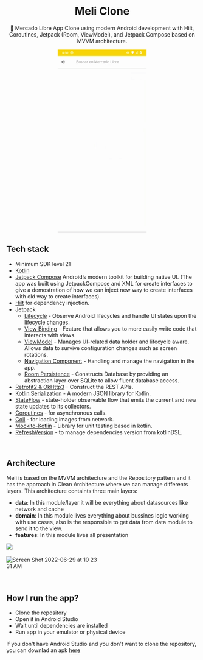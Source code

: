 <h1 align="center">Meli Clone</h1>

<p align="center">
🛒 Mercado Libre App Clone using modern Android development with Hilt, Coroutines, Jetpack (Room, ViewModel), and Jetpack Compose based on MVVM architecture.
</p>

<p align="center">
  <img src="/previews/preview.gif"/>
</p>


## Tech stack
- Minimum SDK level 21
- [Kotlin](https://kotlinlang.org/) 
- [Jetpack Compose](https://developer.android.com/jetpack/compose) Android’s modern toolkit for building native UI. (The app was built using JetpackCompose and XML for create interfaces to give a demostration of how we can inject new way to create interfaces with old way to create interfaces).
- [Hilt](https://developer.android.com/training/dependency-injection/hilt-android) for dependency injection.
- Jetpack
  - [Lifecycle](https://developer.android.com/topic/libraries/architecture/lifecycle) - Observe Android lifecycles and handle UI states upon the lifecycle changes.
  - [View Binding](https://developer.android.com/topic/libraries/view-binding) - Feature that allows you to more easily write code that interacts with views. 
  - [ViewModel](https://developer.android.com/topic/libraries/architecture/viewmodel) - Manages UI-related data holder and lifecycle aware. Allows data to survive configuration changes such as screen rotations.
  - [Navigation Component](https://developer.android.com/guide/navigation/navigation-getting-started) - Handling and manage the navigation in the app.
  - [Room Persistence](https://developer.android.com/jetpack/androidx/releases/room) - Constructs Database by providing an abstraction layer over SQLite to allow fluent database access.
- [Retrofit2 & OkHttp3](https://github.com/square/retrofit) - Construct the REST APIs.
- [Kotlin Serialization](https://kotlinlang.org/docs/serialization.html) - A modern JSON library for Kotlin.
- [StateFlow](https://developer.android.com/kotlin/flow/stateflow-and-sharedflow) - state-holder observable flow that emits the current and new state updates to its collectors.
- [Coroutines](https://developer.android.com/kotlin/coroutines) - for asynchronous calls.
- [Coil](https://coil-kt.github.io/coil/) - for loading images from network. 
- [Mockito-Kotlin](https://github.com/mockito/mockito-kotlin#mockito-kotlin) - Library for unit testing based in kotlin.
- [RefreshVersion](https://github.com/jmfayard/refreshVersions) - to manage dependencies version from kotlinDSL.

<br />

## Architecture
Meli is based on the MVVM architecture and the Repository pattern and it has the approach in Clean Architecture where we can manage differents layers.
This architecture containts three main layers: 

- **data**: In this module/layer it will be everything about datasources like network and cache 
- **domain**: In this module lives everything about bussines logic working with use cases, also is the responsible to get data from data module to send it to the view.
- **features**: In this module lives all presentation

<div style="display: grid; grid-template-columns: 50% 50%;">
<img src="https://user-images.githubusercontent.com/24237865/77502018-f7d36000-6e9c-11ea-92b0-1097240c8689.png" />
<br />
<br />
<img alt="Screen Shot 2022-06-29 at 10 23 31 AM" src="https://user-images.githubusercontent.com/93212523/176474644-a2fb49ef-05cd-4a5a-8c6a-8e7199f6ded4.png">
</div>

<br />
<br />

## How I run the app?
 - Clone the repository
 - Open it in Android Studio
 - Wait until dependencies are installed
 - Run app in your emulator or physical device
 
If you don't have Android Studio and you don't want to clone the repository, you can downlad an apk [here](https://www.mediafire.com/file/hywdta71149p3py/MeliClone.apk/file) 

